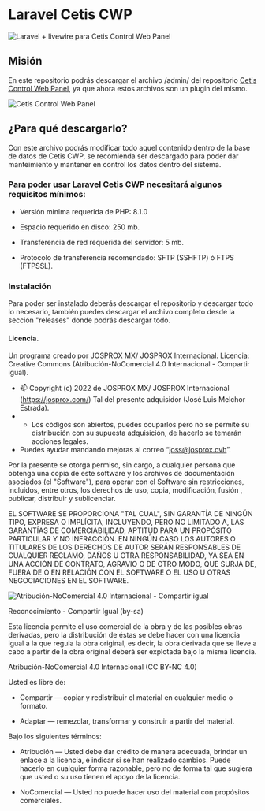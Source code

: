 # Laravel Cetis CWP
<img src="https://hidden1.zentica-global.com/wp-content/uploads/2021/03/1615533800_Tutoriel-Laravel-Livewire-CRUD-Article-de-Laravel.png" alt="Laravel + livewire para Cetis Control Web Panel"/>

## Misión

En este repositorio podrás descargar el archivo /admin/ del repositorio <a href="">Cetis Control Web Panel</a>, ya que ahora estos archivos son un plugin del mismo.

<img src="https://github.com/josprox/Cetis-CWP/raw/main/ps-contenido/img%20data/CetisCWP.png" alt="Cetis Control Web Panel"/>

## ¿Para qué descargarlo?

Con este archivo podrás modificar todo aquel contenido dentro de la base de datos de Cetis CWP, se recomienda ser descargado para poder dar manteimiento y mantener en control los datos dentro del sistema.

### Para poder usar Laravel Cetis CWP necesitará algunos requisitos mínimos:

- Versión mínima requerida de PHP: 8.1.0

- Espacio requerido en disco: 250 mb.

- Transferencia de red requerida del servidor: 5 mb.

- Protocolo de transferencia recomendado: SFTP (SSHFTP) ó FTPS (FTPSSL).

### Instalación

Para poder ser instalado deberás descargar el repositorio y descargar todo lo necesario, también puedes descargar el archivo completo desde la sección "releases" donde podrás descargar todo.

#### Licencia.

Un programa creado por JOSPROX MX/ JOSPROX Internacional.
Licencia: Creative Commons (Atribución-NoComercial 4.0 Internacional - Compartir igual).

- 📫 Copyright (c) 2022 de JOSPROX MX/ JOSPROX Internacional (https://josprox.com/) Tal del presente adquisidor (José Luis Melchor Estrada).
- - Los códigos son abiertos, puedes ocuparlos pero no se permite su distribución con su supuesta adquisición, de hacerlo se temarán acciones legales.
- Puedes ayudar mandando mejoras al correo “joss@josprox.ovh”.

Por la presente se otorga permiso, sin cargo, a cualquier persona que obtenga una copia de este software y los archivos de documentación asociados (el "Software"), para operar con el Software sin restricciones, incluidos, entre otros, los derechos de uso, copia, modificación, fusión , publicar, distribuir y sublicenciar.

EL SOFTWARE SE PROPORCIONA "TAL CUAL", SIN GARANTÍA DE NINGÚN TIPO, EXPRESA O IMPLÍCITA, INCLUYENDO, PERO NO LIMITADO A, LAS GARANTÍAS DE COMERCIABILIDAD, APTITUD PARA UN PROPÓSITO PARTICULAR Y NO INFRACCIÓN. EN NINGÚN CASO LOS AUTORES O TITULARES DE LOS DERECHOS DE AUTOR SERÁN RESPONSABLES DE CUALQUIER RECLAMO, DAÑOS U OTRA RESPONSABILIDAD, YA SEA EN UNA ACCIÓN DE CONTRATO, AGRAVIO O DE OTRO MODO, QUE SURJA DE, FUERA DE O EN RELACIÓN CON EL SOFTWARE O EL USO U OTRAS NEGOCIACIONES EN EL SOFTWARE.

<img src="https://github.com/josprox/Cetis-CWP/raw/main/ps-contenido/img%20data/byncsa.jpg" alt="Atribución-NoComercial 4.0 Internacional - Compartir igual"/>

Reconocimiento - Compartir Igual (by-sa)

Esta licencia permite el uso comercial de la obra y de las posibles obras derivadas, pero la distribución de éstas se debe hacer con una licencia igual a la que regula la obra original, es decir, la obra derivada que se lleve a cabo a partir de la obra original deberá ser explotada bajo la misma licencia.

Atribución-NoComercial 4.0 Internacional (CC BY-NC 4.0)

Usted es libre de:

- Compartir — copiar y redistribuir el material en cualquier medio o formato.

- Adaptar — remezclar, transformar y construir a partir del material.

Bajo los siguientes términos:

- Atribución — Usted debe dar crédito de manera adecuada, brindar un enlace a la licencia, e indicar si se han realizado cambios. Puede hacerlo en cualquier forma razonable, pero no de forma tal que sugiera que usted o su uso tienen el apoyo de la licencia.

- NoComercial — Usted no puede hacer uso del material con propósitos comerciales.